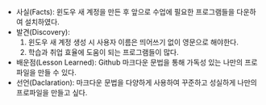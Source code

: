 - 사실(Facts): 윈도우 새 계정을 만든 후 앞으로 수업에 필요한 프로그램들을 다운하여 설치하였다.
- 발견(Discovery):
    1. 윈도우 새 계정 생성 시 사용자 이름은 띄어쓰기 없이 영문으로 해야한다.
    2. 학습과 취업 효율에 도움이 되는 프로그램들이 많다.
- 배운점(Lesson Learned): Github 마크다운 문법을 통해 가독성 있는 나만의 프로파일을 만들 수 있다.
- 선언(Daclaration): 마크다운 문법을 다양하게 사용하여 꾸준하고 성실하게 나만의 프로파일을 만들고 싶다.
